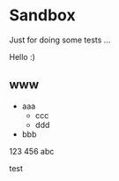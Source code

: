 # Sandbox
Just for doing some tests ...

Hello :)

## www
- aaa
  - ccc
  - ddd
- bbb

123 456
abc


test
